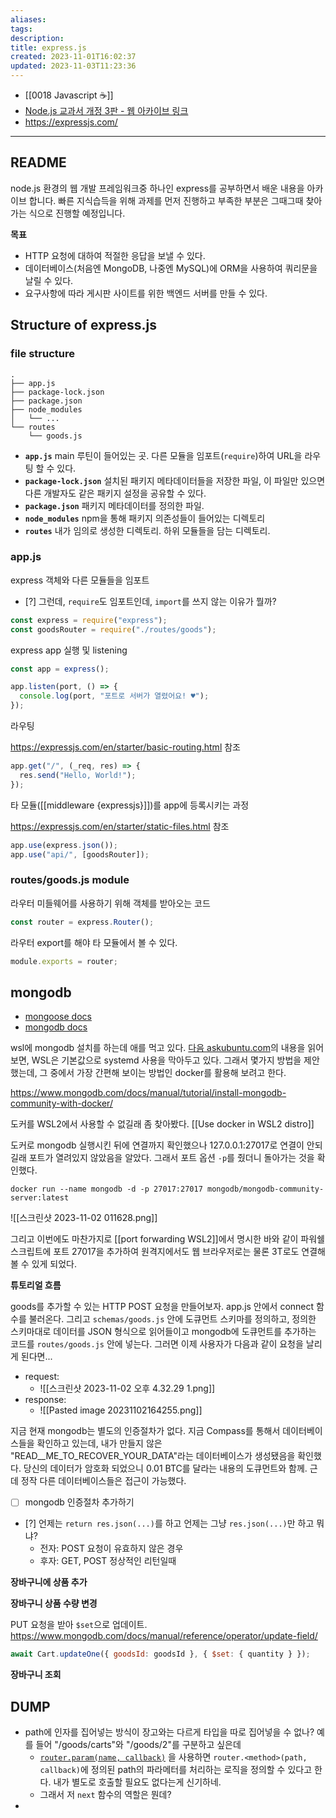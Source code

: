 ```yaml
---
aliases: 
tags: 
description:
title: express.js
created: 2023-11-01T16:02:37
updated: 2023-11-03T11:23:36
---
```

- [[0018 Javascript ☕️]]
- [Node.js 교과서 개정 3판 - 웹 아카이브 링크](https://thebook.io/080334/)
- <https://expressjs.com/>
___

## README

node.js 환경의 웹 개발 프레임워크중 하나인 express를 공부하면서 배운 내용을 아카이브 합니다. 빠른 지식습득을 위해 과제를 먼저 진행하고 부족한 부분은 그때그때 찾아가는 식으로 진행할 예정입니다.

**목표**

- HTTP 요청에 대하여 적절한 응답을 보낼 수 있다.
- 데이터베이스(처음엔 MongoDB, 나중엔 MySQL)에 ORM을 사용하여 쿼리문을 날릴 수 있다.
- 요구사항에 따라 게시판 사이트를 위한 백엔드 서버를 만들 수 있다.

## Structure of express.js

### file structure

```
.
├── app.js
├── package-lock.json
├── package.json
├── node_modules
│   └── ...
└── routes
    └── goods.js
```

- **`app.js`** main 루틴이 들어있는 곳. 다른 모듈을 임포트(`require`)하여 URL을 라우팅 할 수 있다.
- **`package-lock.json`** 설치된 패키지 메타데이터들을 저장한 파일, 이 파일만 있으면 다른 개발자도 같은 패키지 설정을 공유할 수 있다.
- **`package.json`** 패키지 메타데이터를 정의한 파일. 
- **`node_modules`** npm을 통해 패키지 의존성들이 들어있는 디렉토리
- **`routes`** 내가 임의로 생성한 디렉토리. 하위 모듈들을 담는 디렉토리.

### app.js

express 객체와 다른 모듈들을 임포트

- [?] 그런데, `require`도 임포트인데, `import`를 쓰지 않는 이유가 뭘까?

```js
const express = require("express");
const goodsRouter = require("./routes/goods");
```

express app 실행 및 listening

```js
const app = express();

app.listen(port, () => {
  console.log(port, "포트로 서버가 열렸어요! ♥️");
});
```

라우팅

<https://expressjs.com/en/starter/basic-routing.html> 참조

```js
app.get("/", (_req, res) => {
  res.send("Hello, World!");
});
```

타 모듈([[middleware {expressjs}]])를 app에 등록시키는 과정

<https://expressjs.com/en/starter/static-files.html> 참조

```js
app.use(express.json());
app.use("api/", [goodsRouter]);
```

### routes/goods.js module

라우터 미들웨어를 사용하기 위해 객체를 받아오는 코드

```js
const router = express.Router();
```

라우터 export를 해야 타 모듈에서 볼 수 있다.

```js
module.exports = router;
```

## mongodb

- [mongoose docs](https://mongoosejs.com/docs/)
- [mongodb docs](https://www.mongodb.com/docs/)

wsl에 mongodb 설치를 하는데 애를 먹고 있다. [다음 askubuntu.com](https://askubuntu.com/questions/1379425/system-has-not-been-booted-with-systemd-as-init-system-pid-1-cant-operate)의 내용을 읽어보면, WSL은 기본값으로 systemd 사용을 막아두고 있다. 그래서 몇가지 방법을 제안했는데, 그 중에서 가장 간편해 보이는 방법인 docker를 활용해 보려고 한다.

<https://www.mongodb.com/docs/manual/tutorial/install-mongodb-community-with-docker/>

도커를 WSL2에서 사용할 수 없길래 좀 찾아봤다. [[Use docker in WSL2 distro]]

도커로 mongodb 실행시킨 뒤에 연결까지 확인했으나 127.0.0.1:27017로 연결이 안되길래 포트가 열려있지 않았음을 알았다. 그래서 포트 옵션 `-p`를 줬더니 돌아가는 것을 확인했다.

```
docker run --name mongodb -d -p 27017:27017 mongodb/mongodb-community-server:latest
```

![[스크린샷 2023-11-02 011628.png]]

그리고 이번에도 마찬가지로 [[port forwarding WSL2]]에서 명시한 바와 같이 파워쉘 스크립트에 포트 27017을 추가하여 원격지에서도 웹 브라우저로는 물론 3T로도 연결해 볼 수 있게 되었다.

**튜토리얼 흐름**

goods를 추가할 수 있는 HTTP POST 요청을 만들어보자. app.js 안에서 connect 함수를 불러온다. 그리고 `schemas/goods.js` 안에 도큐먼트 스키마를 정의하고, 정의한 스키마대로 데이터를 JSON 형식으로 읽어들이고 mongodb에 도큐먼트를 추가하는 코드를 `routes/goods.js` 안에 넣는다. 그러면 이제 사용자가 다음과 같이 요청을 날리게 된다면...

- request: 
	- ![[스크린샷 2023-11-02 오후 4.32.29 1.png]]
- response:
	- ![[Pasted image 20231102164255.png]]

지금 현재 mongodb는 별도의 인증절차가 없다. 지금 Compass를 통해서 데이터베이스들을 확인하고 있는데, 내가 만들지 않은 "READ__ME_TO_RECOVER_YOUR_DATA"라는 데이터베이스가 생성됐음을 확인했다. 당신의 데이터가 암호화 되었으니 0.01 BTC를 달라는 내용의 도큐먼트와 함께. 근데 정작 다른 데이터베이스들은 접근이 가능했다. 

- [ ] mongodb 인증절차 추가하기

- [?] 언제는 `return res.json(...)`를 하고 언제는 그냥 `res.json(...)`만 하고 뭐냐?
	- 전자: POST 요청이 유효하지 않은 경우
	- 후자: GET, POST 정상적인 리턴일때

**장바구니에 상품 추가**

**장바구니 상품 수량 변경**

PUT 요청을 받아 `$set`으로 업데이트.  <https://www.mongodb.com/docs/manual/reference/operator/update-field/>

```js
await Cart.updateOne({ goodsId: goodsId }, { $set: { quantity } });
```

**장바구니 조회**

## DUMP

- path에 인자를 집어넣는 방식이 장고와는 다르게 타입을 따로 집어넣을 수 없나? 예를 들어 "/goods/carts"와 "/goods/2"를 구분하고 싶은데 
	- [`router.param(name, callback)`](https://expressjs.com/en/4x/api.html#router) 을 사용하면 `router.<method>(path, callback)`에 정의된 path의 파라메터를 처리하는 로직을 정의할 수 있다고 한다. 내가 별도로 호출할 필요도 없다는게 신기하네.
	- 그래서 저 `next` 함수의 역할은 뭔데?
- 

